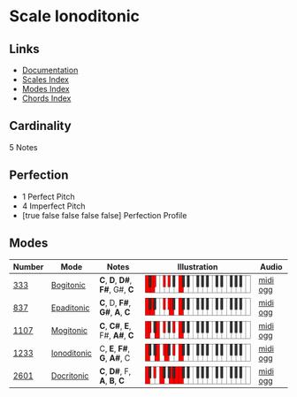 # Scale Ionoditonic

## Links

- [Documentation](index.md)
- [Scales Index](Scales.md)
- [Modes Index](Modes.md)
- [Chords Index](Chords.md)

## Cardinality

5 Notes

## Perfection

- 1 Perfect Pitch
- 4 Imperfect Pitch
- [true false false false false] Perfection Profile

## Modes

| Number | Mode | Notes | Illustration | Audio |
|--------|------|-------|--------------|-------|
| [333](https://ianring.com/musictheory/scales/333) | [Bogitonic](ModeBogitonic.md) | **C**, **D**, **D#**, **F#**, G#, **C** | ![CNaturalBogitonic](ModeCNaturalBogitonic.png) | [midi](ModeCNaturalBogitonic.mid) [ogg](ModeCNaturalBogitonic.ogg) | 
| [837](https://ianring.com/musictheory/scales/837) | [Epaditonic](ModeEpaditonic.md) | **C**, D, **F#**, **G#**, **A**, **C** | ![CNaturalEpaditonic](ModeCNaturalEpaditonic.png) | [midi](ModeCNaturalEpaditonic.mid) [ogg](ModeCNaturalEpaditonic.ogg) | 
| [1107](https://ianring.com/musictheory/scales/1107) | [Mogitonic](ModeMogitonic.md) | **C**, **C#**, **E**, F#, **A#**, **C** | ![CNaturalMogitonic](ModeCNaturalMogitonic.png) | [midi](ModeCNaturalMogitonic.mid) [ogg](ModeCNaturalMogitonic.ogg) | 
| [1233](https://ianring.com/musictheory/scales/1233) | [Ionoditonic](ModeIonoditonic.md) | C, **E**, **F#**, **G**, **A#**, C | ![CNaturalIonoditonic](ModeCNaturalIonoditonic.png) | [midi](ModeCNaturalIonoditonic.mid) [ogg](ModeCNaturalIonoditonic.ogg) | 
| [2601](https://ianring.com/musictheory/scales/2601) | [Docritonic](ModeDocritonic.md) | **C**, **D#**, F, **A**, **B**, **C** | ![CNaturalDocritonic](ModeCNaturalDocritonic.png) | [midi](ModeCNaturalDocritonic.mid) [ogg](ModeCNaturalDocritonic.ogg) | 
